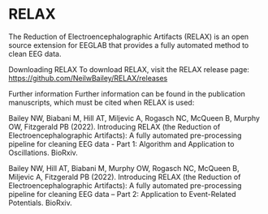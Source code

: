 # RELAX

The Reduction of Electroencephalographic Artifacts (RELAX) is an open source extension for EEGLAB that provides a fully automated method to clean EEG data.

Downloading RELAX
To download RELAX, visit the RELAX release page: https://github.com/NeilwBailey/RELAX/releases

Further information
Further information can be found in the publication manuscripts, which must be cited when RELAX is used: 

Bailey NW, Biabani M, Hill AT, Miljevic A, Rogasch NC, McQueen B, Murphy OW, Fitzgerald PB (2022). Introducing RELAX (the Reduction of Electroencephalographic Artifacts): A fully automated pre-processing pipeline for cleaning EEG data - Part 1: Algorithm and Application to Oscillations. BioRxiv.

Bailey NW, Hill AT, Biabani M, Murphy OW, Rogasch NC, McQueen B, Miljevic A, Fitzgerald PB (2022). Introducing RELAX (the Reduction of Electroencephalographic Artifacts): A fully automated pre-processing pipeline for cleaning EEG data – Part 2: Application to Event-Related Potentials. BioRxiv.
